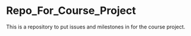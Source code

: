 # Repo_For_Course_Project
This is a repository to put issues and milestones in for the course project. 
